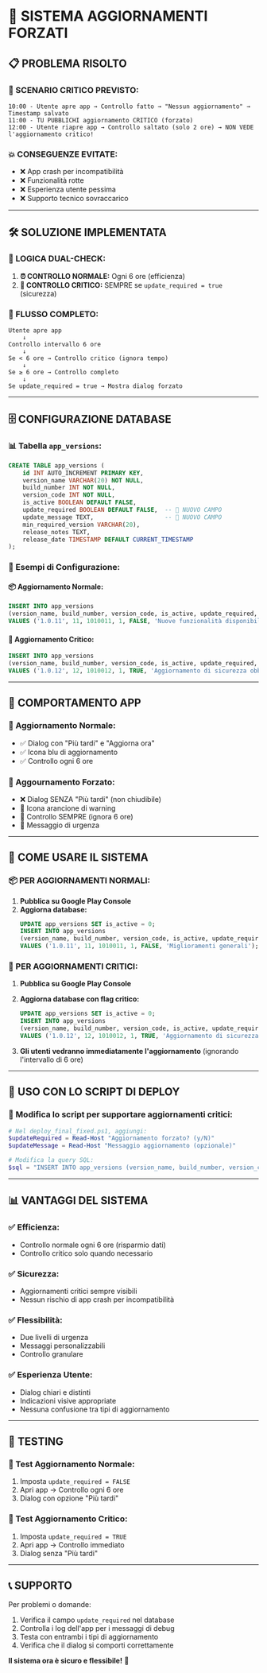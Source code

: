 # 🚨 SISTEMA AGGIORNAMENTI FORZATI

## 📋 **PROBLEMA RISOLTO**

### **🚨 SCENARIO CRITICO PREVISTO:**
```
10:00 - Utente apre app → Controllo fatto → "Nessun aggiornamento" → Timestamp salvato
11:00 - TU PUBBLICHI aggiornamento CRITICO (forzato)
12:00 - Utente riapre app → Controllo saltato (solo 2 ore) → NON VEDE l'aggiornamento critico!
```

### **💥 CONSEGUENZE EVITATE:**
- ❌ App crash per incompatibilità
- ❌ Funzionalità rotte
- ❌ Esperienza utente pessima
- ❌ Supporto tecnico sovraccarico

---

## 🛠️ **SOLUZIONE IMPLEMENTATA**

### **🎯 LOGICA DUAL-CHECK:**

1. **⏰ CONTROLLO NORMALE:** Ogni 6 ore (efficienza)
2. **🚨 CONTROLLO CRITICO:** SEMPRE se `update_required = true` (sicurezza)

### **🔄 FLUSSO COMPLETO:**

```
Utente apre app
    ↓
Controllo intervallo 6 ore
    ↓
Se < 6 ore → Controllo critico (ignora tempo)
    ↓
Se ≥ 6 ore → Controllo completo
    ↓
Se update_required = true → Mostra dialog forzato
```

---

## 🗄️ **CONFIGURAZIONE DATABASE**

### **📊 Tabella `app_versions`:**

```sql
CREATE TABLE app_versions (
    id INT AUTO_INCREMENT PRIMARY KEY,
    version_name VARCHAR(20) NOT NULL,
    build_number INT NOT NULL,
    version_code INT NOT NULL,
    is_active BOOLEAN DEFAULT FALSE,
    update_required BOOLEAN DEFAULT FALSE,  -- 🚨 NUOVO CAMPO
    update_message TEXT,                    -- 🚨 NUOVO CAMPO
    min_required_version VARCHAR(20),
    release_notes TEXT,
    release_date TIMESTAMP DEFAULT CURRENT_TIMESTAMP
);
```

### **🎯 Esempi di Configurazione:**

#### **📦 Aggiornamento Normale:**
```sql
INSERT INTO app_versions 
(version_name, build_number, version_code, is_active, update_required, update_message) 
VALUES ('1.0.11', 11, 1010011, 1, FALSE, 'Nuove funzionalità disponibili');
```

#### **🚨 Aggiornamento Critico:**
```sql
INSERT INTO app_versions 
(version_name, build_number, version_code, is_active, update_required, update_message) 
VALUES ('1.0.12', 12, 1010012, 1, TRUE, 'Aggiornamento di sicurezza obbligatorio');
```

---

## 📱 **COMPORTAMENTO APP**

### **🔧 Aggiornamento Normale:**
- ✅ Dialog con "Più tardi" e "Aggiorna ora"
- ✅ Icona blu di aggiornamento
- ✅ Controllo ogni 6 ore

### **🚨 Aggournamento Forzato:**
- ❌ Dialog SENZA "Più tardi" (non chiudibile)
- 🚨 Icona arancione di warning
- 🚨 Controllo SEMPRE (ignora 6 ore)
- 🚨 Messaggio di urgenza

---

## 🎯 **COME USARE IL SISTEMA**

### **📦 PER AGGIORNAMENTI NORMALI:**

1. **Pubblica su Google Play Console**
2. **Aggiorna database:**
   ```sql
   UPDATE app_versions SET is_active = 0;
   INSERT INTO app_versions 
   (version_name, build_number, version_code, is_active, update_required, update_message) 
   VALUES ('1.0.11', 11, 1010011, 1, FALSE, 'Miglioramenti generali');
   ```

### **🚨 PER AGGIORNAMENTI CRITICI:**

1. **Pubblica su Google Play Console**
2. **Aggiorna database con flag critico:**
   ```sql
   UPDATE app_versions SET is_active = 0;
   INSERT INTO app_versions 
   (version_name, build_number, version_code, is_active, update_required, update_message) 
   VALUES ('1.0.12', 12, 1010012, 1, TRUE, 'Aggiornamento di sicurezza obbligatorio - Bug critici risolti');
   ```

3. **Gli utenti vedranno immediatamente l'aggiornamento** (ignorando l'intervallo di 6 ore)

---

## 🔧 **USO CON LO SCRIPT DI DEPLOY**

### **📝 Modifica lo script per supportare aggiornamenti critici:**

```powershell
# Nel deploy_final_fixed.ps1, aggiungi:
$updateRequired = Read-Host "Aggiornamento forzato? (y/N)"
$updateMessage = Read-Host "Messaggio aggiornamento (opzionale)"

# Modifica la query SQL:
$sql = "INSERT INTO app_versions (version_name, build_number, version_code, is_active, update_required, update_message) VALUES ('$newVersion', $newBuild, $versionCode, 1, $updateRequired, '$updateMessage');"
```

---

## 📊 **VANTAGGI DEL SISTEMA**

### **✅ Efficienza:**
- Controllo normale ogni 6 ore (risparmio dati)
- Controllo critico solo quando necessario

### **✅ Sicurezza:**
- Aggiornamenti critici sempre visibili
- Nessun rischio di app crash per incompatibilità

### **✅ Flessibilità:**
- Due livelli di urgenza
- Messaggi personalizzabili
- Controllo granulare

### **✅ Esperienza Utente:**
- Dialog chiari e distinti
- Indicazioni visive appropriate
- Nessuna confusione tra tipi di aggiornamento

---

## 🎯 **TESTING**

### **🧪 Test Aggiornamento Normale:**
1. Imposta `update_required = FALSE`
2. Apri app → Controllo ogni 6 ore
3. Dialog con opzione "Più tardi"

### **🧪 Test Aggiornamento Critico:**
1. Imposta `update_required = TRUE`
2. Apri app → Controllo immediato
3. Dialog senza "Più tardi"

---

## 📞 **SUPPORTO**

Per problemi o domande:
1. Verifica il campo `update_required` nel database
2. Controlla i log dell'app per i messaggi di debug
3. Testa con entrambi i tipi di aggiornamento
4. Verifica che il dialog si comporti correttamente

**Il sistema ora è sicuro e flessibile!** 🚀 